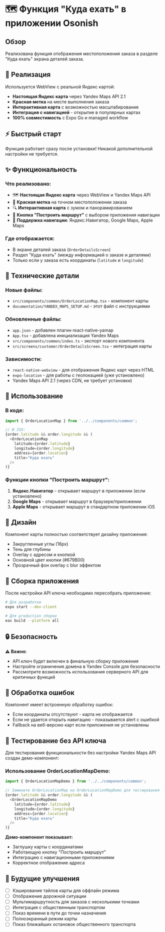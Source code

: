 # 🗺️ Функция "Куда ехать" в приложении Osonish

## Обзор
Реализована функция отображения местоположения заказа в разделе "Куда ехать" экрана деталей заказа.

## 📱 Реализация

Используется WebView с реальной Яндекс картой:
- **Настоящая Яндекс карта** через Yandex Maps API 2.1
- **Красная метка** на месте выполнения заказа
- **Интерактивная карта** с возможностью масштабирования
- **Интеграция с навигацией** - открытие в популярных картах
- **100% совместимость** с Expo Go и managed workflow

## ⚡ Быстрый старт

Функция работает сразу после установки! Никакой дополнительной настройки не требуется.

## ✨ Функциональность

### Что реализовано:
- 🗺️ **Настоящая Яндекс карта** через WebView и Yandex Maps API
- 📍 **Красная метка** на точном местоположении заказа
- 🔍 **Интерактивная карта** с зумом и панорамированием
- 📱 **Кнопка "Построить маршрут"** с выбором приложения навигации
- 🧭 **Поддержка навигации**: Яндекс.Навигатор, Google Maps, Apple Maps

### Где отображается:
- В экране деталей заказа (`OrderDetailsScreen`)
- Раздел "Куда ехать" (между информацией о заказе и деталями)
- Только если у заказа есть координаты (`latitude` и `longitude`)

## 🔧 Технические детали

### Новые файлы:
- `src/components/common/OrderLocationMap.tsx` - компонент карты
- `documentation/YANDEX_MAPS_SETUP.md` - этот файл с инструкциями

### Обновленные файлы:
- `app.json` - добавлен плагин react-native-yamap
- `App.tsx` - добавлена инициализация Yandex Maps
- `src/components/common/index.ts` - экспорт нового компонента
- `src/screens/customer/OrderDetailsScreen.tsx` - интеграция карты

### Зависимости:
- `react-native-webview` - для отображения Яндекс карт через HTML
- `expo-location` - для работы с геолокацией (уже установлено)
- Yandex Maps API 2.1 (через CDN, не требует установки)

## 📱 Использование

### В коде:
```typescript
import { OrderLocationMap } from '../../components/common';

// В JSX:
{order.latitude && order.longitude && (
  <OrderLocationMap
    latitude={order.latitude}
    longitude={order.longitude}
    address={order.location}
    title="Куда ехать"
  />
)}
```

### Функции кнопки "Построить маршрут":
1. **Яндекс.Навигатор** - открывает маршрут в приложении (если установлено)
2. **Google Maps** - открывает маршрут в браузере/приложении
3. **Apple Maps** - открывает маршрут в стандартном приложении iOS

## 🎨 Дизайн

Компонент карты полностью соответствует дизайну приложения:
- Закругленные углы (16px)
- Тень для глубины
- Overlay с адресом и кнопкой
- Основной цвет кнопки (#679B00)
- Прозрачный фон overlay с blur эффектом

## 🚀 Сборка приложения

После настройки API ключа необходимо пересобрать приложение:

```bash
# Для разработки
expo start --dev-client

# Для production сборки
eas build --platform all
```

## 🔒 Безопасность

⚠️ **Важно**: 
- API ключ будет включен в финальную сборку приложения
- Настройте ограничения домена в Yandex Console для безопасности
- Рассмотрите возможность использования серверного API для критичных функций

## 🐛 Обработка ошибок

Компонент имеет встроенную обработку ошибок:
- Если координаты отсутствуют - карта не отображается
- Если не удается открыть навигацию - показывается alert с ошибкой
- Fallback на веб-версию карт если приложения не установлены

## 🧪 Тестирование без API ключа

Для тестирования функциональности без настройки Yandex Maps API создан демо-компонент:

### Использование OrderLocationMapDemo:
```typescript
import { OrderLocationMapDemo } from '../../components/common';

// Замените OrderLocationMap на OrderLocationMapDemo для тестирования
{order.latitude && order.longitude && (
  <OrderLocationMapDemo
    latitude={order.latitude}
    longitude={order.longitude}
    address={order.location}
    title="Куда ехать"
  />
)}
```

**Демо-компонент показывает:**
- Заглушку карты с координатами
- Работающую кнопку "Построить маршрут"
- Интеграцию с навигационными приложениями
- Корректное отображение адреса

## 🔮 Будущие улучшения

- [ ] Кэширование тайлов карты для оффлайн режима
- [ ] Отображение дорожной ситуации
- [ ] Мультимаршрутность для заказов с несколькими точками
- [ ] Интеграция с общественным транспортом
- [ ] Показ времени в пути до точки назначения
- [ ] Полноэкранный режим карты
- [ ] Показ ближайших остановок общественного транспорта
